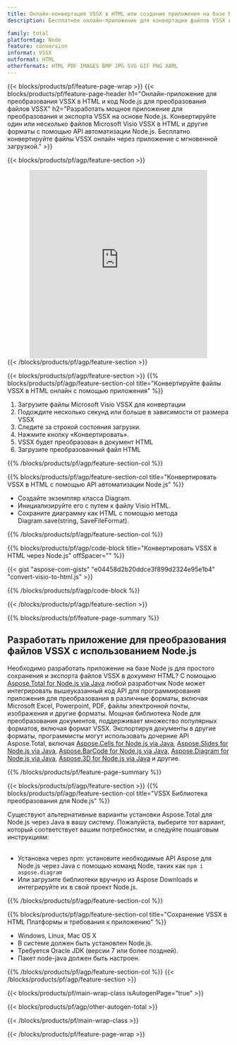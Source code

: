 ```yaml
---
title: Онлайн-конвертация VSSX в HTML или создание приложения на базе Node.js для конвертации файлов VSSX
description: Бесплатное онлайн-приложение для конвертации файлов VSSX в HTML. Код библиотеки конвертации Node.js для документов Microsoft Visio VSSX. 

family: total
platformtag: Node
feature: conversion
informat: VSSX
outformat: HTML
otherformats: HTML PDF IMAGES BMP JPG SVG GIF PNG XAML
---
```

{{< blocks/products/pf/feature-page-wrap >}}
{{< blocks/products/pf/feature-page-header h1="Онлайн-приложение для преобразования VSSX в HTML и код Node.js для преобразования файлов VSSX" h2="Разработать мощное приложение для преобразования и экспорта VSSX на основе Node.js. Конвертируйте один или несколько файлов Microsoft Visio VSSX в HTML и другие форматы с помощью API автоматизации Node.js. Бесплатно конвертируйте файлы VSSX онлайн через приложение с мгновенной загрузкой." >}}


{{< blocks/products/pf/agp/feature-section >}}

<div class="container-fluid agp-content bg-white aboutfile box-1 vh100 section nopbtm">
<div class=container>
<div class=row>
<div class="demobox tc col-md-12 padding-0" align="center">

<iframe title="Бесплатное онлайн-приложение для конвертации VSSX в HTML" style="border: none; height: 426px;" scrolling="no" src="https://total-conversion-app-65z5r2lp.k8s.dynabic.com/?to=html&from=vssx" id="child-iframe" width="80%"></iframe>

</div></div>
</div></div>
{{< /blocks/products/pf/agp/feature-section >}}


{{< blocks/products/pf/agp/feature-section >}}
{{% blocks/products/pf/agp/feature-section-col title="Конвертируйте файлы VSSX в HTML онлайн с помощью приложения" %}}

1. Загрузите файлы Microsoft Visio VSSX для конвертации
1. Подождите несколько секунд или больше в зависимости от размера VSSX
1. Следите за строкой состояния загрузки.
1. Нажмите кнопку «Конвертировать».
1. VSSX будет преобразован в документ HTML
1. Загрузите преобразованный файл HTML

{{% /blocks/products/pf/agp/feature-section-col %}}

{{% blocks/products/pf/agp/feature-section-col title="Конвертировать VSSX в HTML с помощью API автоматизации Node.js" %}}

- Создайте экземпляр класса Diagram.
- Инициализируйте его с путем к файлу Visio HTML.
- Сохраните диаграмму как HTML с помощью метода Diagram.save(string, SaveFileFormat).

{{% /blocks/products/pf/agp/feature-section-col %}}

{{% blocks/products/pf/agp/code-block title="Конвертировать VSSX в HTML через Node.js" offSpacer="" %}}

{{< gist "aspose-com-gists" "e04458d2b20ddce3f899d2324e95e1b4" "convert-visio-to-html.js" >}}

{{% /blocks/products/pf/agp/code-block %}}

{{< /blocks/products/pf/agp/feature-section >}}

{{% blocks/products/pf/feature-page-summary %}}

<h2>Разработать приложение для преобразования файлов VSSX с использованием Node.js</h2>

Необходимо разработать приложение на базе Node js для простого сохранения и экспорта файлов VSSX в документ HTML? С помощью [Aspose.Total for Node.js via Java](https://products.aspose.com/total/ru/nodejs-java/) любой разработчик Node может интегрировать вышеуказанный код API для программирования приложения для преобразования в различные форматы, включая Microsoft Excel, Powerpoint, PDF, файлы электронной почты, изображения и другие форматы. Мощная библиотека Node для преобразования документов, поддерживает множество популярных форматов, включая формат VSSX. Экспортируя документы в другие форматы, программисты могут использовать дочерние API Aspose.Total, включая [Aspose.Cells for Node.js via Java](https://products.aspose.com/cells/ru/nodejs-java/), [Aspose.Slides for Node.js via Java](https://products.aspose.com/slides/ru/nodejs-java/), [Aspose.BarCode for Node.js via Java](https://products.aspose.com/barcode/ru/nodejs-java/), [Aspose.Diagram for Node.js via Java](https://products.aspose.com/diagram/ru/nodejs-java/), [Aspose.3D for Node.js via Java](https://products.aspose.com/3d/ru/nodejs-java/) и другие. 
 
 

{{% /blocks/products/pf/feature-page-summary %}}

{{< blocks/products/pf/agp/feature-section >}}
{{% blocks/products/pf/agp/feature-section-col title="VSSX Библиотека преобразования для Node.js" %}}

Существуют альтернативные варианты установки Aspose.Total для Node.js через Java в вашу систему. Пожалуйста, выберите тот вариант, который соответствует вашим потребностям, и следуйте пошаговым инструкциям:<br /><br />

- Установка через npm: установите необходимые API Aspose для Node.js через Java с помощью команд Node, таких как ```npm i aspose.diagram```
- Или загрузите библиотеки вручную из Aspose Downloads и интегрируйте их в свой проект Node.js.

{{% /blocks/products/pf/agp/feature-section-col %}}

{{% blocks/products/pf/agp/feature-section-col title="Сохранение VSSX в HTML Платформы и требования к приложению" %}}

- Windows, Linux, Mac OS X
- В системе должен быть установлен Node.js.
- Требуется Oracle JDK (версии 7 или более поздней).
- Пакет node-java должен быть настроен.

{{% /blocks/products/pf/agp/feature-section-col %}}
{{< /blocks/products/pf/agp/feature-section >}}

{{< blocks/products/pf/main-wrap-class isAutogenPage="true" >}}

{{< blocks/products/pf/agp/other-autogen-total >}}

{{< /blocks/products/pf/main-wrap-class >}}

{{< /blocks/products/pf/feature-page-wrap >}}